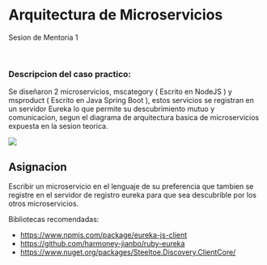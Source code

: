 # Arquitectura de Microservicios 

Sesion de Mentoria 1

<br/>

### Descripcion del caso practico:

Se diseñaron 2 microservicios, mscategory ( Escrito en NodeJS ) y msproduct ( Escrito en Java Spring Boot ), estos servicios se registran en un servidor Eureka lo que permite su descubrimiento mutuo y comunicacion, segun el diagrama de arquitectura basica de microservicios expuesta en la sesion teorica.

![](https://user-images.githubusercontent.com/864790/172711982-f36a22cf-f7f5-4b3f-9064-ecafa535277a.png)


## Asignacion

Escribir un microservicio en el lenguaje de su preferencia que tambien se registre en el servidor de registro eureka para que sea descubrible por los otros microservicios.

Bibliotecas recomendadas:

- https://www.npmjs.com/package/eureka-js-client
- https://github.com/harmoney-jianbo/ruby-eureka
- https://www.nuget.org/packages/Steeltoe.Discovery.ClientCore/
